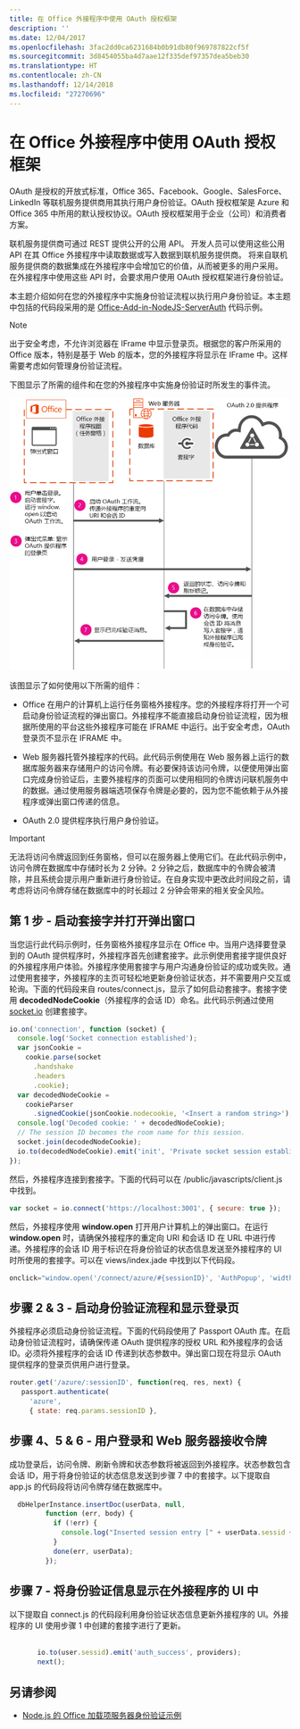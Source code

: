 ```yaml
---
title: 在 Office 外接程序中使用 OAuth 授权框架
description: ''
ms.date: 12/04/2017
ms.openlocfilehash: 3fac2dd0ca6231684b0b91db80f969787822cf5f
ms.sourcegitcommit: 3d8454055ba4d7aae12f335def97357dea5beb30
ms.translationtype: HT
ms.contentlocale: zh-CN
ms.lasthandoff: 12/14/2018
ms.locfileid: "27270696"
---
```

# <a name="use-the-oauth-authorization-framework-in-an-office-add-in"></a>在 Office 外接程序中使用 OAuth 授权框架

OAuth 是授权的开放式标准，Office 365、Facebook、Google、SalesForce、LinkedIn 等联机服务提供商用其执行用户身份验证。OAuth 授权框架是 Azure 和 Office 365 中所用的默认授权协议。OAuth 授权框架用于企业（公司）和消费者方案。

联机服务提供商可通过 REST 提供公开的公用 API。 开发人员可以使用这些公用 API 在其 Office 外接程序中读取数据或写入数据到联机服务提供商。 将来自联机服务提供商的数据集成在外接程序中会增加它的价值，从而被更多的用户采用。 在外接程序中使用这些 API 时，会要求用户使用 OAuth 授权框架进行身份验证。

本主题介绍如何在您的外接程序中实施身份验证流程以执行用户身份验证。本主题中包括的代码段采用的是 [Office-Add-in-NodeJS-ServerAuth](https://github.com/OfficeDev/Office-Add-in-NodeJS-ServerAuth) 代码示例。

> [!NOTE]
> 出于安全考虑，不允许浏览器在 IFrame 中显示登录页。根据您的客户所采用的 Office 版本，特别是基于 Web 的版本，您的外接程序将显示在 IFrame 中。这样需要考虑如何管理身份验证流程。  

下图显示了所需的组件和在您的外接程序中实施身份验证时所发生的事件流。

![在 Office 外接程序中执行 OAuth 身份验证](../images/oauth-in-office-add-in.png)

该图显示了如何使用以下所需的组件：


- Office 在用户的计算机上运行任务窗格外接程序。您的外接程序将打开一个可启动身份验证流程的弹出窗口。外接程序不能直接启动身份验证流程，因为根据所使用的平台这些外接程序可能在 IFRAME 中运行。出于安全考虑，OAuth 登录页不显示在 IFRAME 中。 
    
- Web 服务器托管外接程序的代码。此代码示例使用在 Web 服务器上运行的数据库服务器来存储用户的访问令牌。有必要保持该访问令牌，以便使用弹出窗口完成身份验证后，主要外接程序的页面可以使用相同的令牌访问联机服务中的数据。通过使用服务器端选项保存令牌是必要的，因为您不能依赖于从外接程序或弹出窗口传递的信息。
    
- OAuth 2.0 提供程序执行用户身份验证。
    

    
> [!IMPORTANT]
> 无法将访问令牌返回到任务窗格，但可以在服务器上使用它们。在此代码示例中，访问令牌在数据库中存储时长为 2 分钟。2 分钟之后，数据库中的令牌会被清除，并且系统会提示用户重新进行身份验证。在自身实现中更改此时间段之前，请考虑将访问令牌存储在数据库中的时长超过 2 分钟会带来的相关安全风险。


## <a name="step-1---start-socket-and-open-a-pop-up-window"></a>第 1 步 - 启动套接字并打开弹出窗口

当您运行此代码示例时，任务窗格外接程序显示在 Office 中。当用户选择要登录到的 OAuth 提供程序时，外接程序首先创建套接字。此示例使用套接字提供良好的外接程序用户体验。外接程序使用套接字与用户沟通身份验证的成功或失败。通过使用套接字，外接程序的主页可轻松地更新身份验证状态，并不需要用户交互或轮询。下面的代码段来自 routes/connect.js，显示了如何启动套接字。套接字使用 **decodedNodeCookie**（外接程序的会话 ID）命名。此代码示例通过使用 [socket.io](https://socket.io/) 创建套接字。


```js
io.on('connection', function (socket) {
  console.log('Socket connection established');
  var jsonCookie =
    cookie.parse(socket
      .handshake
      .headers
      .cookie);
  var decodedNodeCookie =
    cookieParser
      .signedCookie(jsonCookie.nodecookie, '<Insert a random string>');
  console.log('Decoded cookie: ' + decodedNodeCookie);
  // The session ID becomes the room name for this session.
  socket.join(decodedNodeCookie);
  io.to(decodedNodeCookie).emit('init', 'Private socket session established');
});

```

然后，外接程序连接到套接字。下面的代码可以在 /public/javascripts/client.js 中找到。




```js
var socket = io.connect('https://localhost:3001', { secure: true });
```

然后，外接程序使用 **window.open** 打开用户计算机上的弹出窗口。在运行 **window.open** 时，请确保外接程序的重定向 URI 和会话 ID 在 URL 中进行传递。外接程序的会话 ID 用于标识在将身份验证的状态信息发送至外接程序的 UI 时所使用的套接字。可以在 views/index.jade 中找到以下代码段。




```js
onclick="window.open('/connect/azure/#{sessionID}', 'AuthPopup', 'width=500,height=500,centerscreen=1,menubar=0,toolbar=0,location=0,personalbar=0,status=0,titlebar=0,dialog=1')")
```


## <a name="steps-2-amp-3---start-the-authentication-flow-and-show-the-sign-in-page"></a>步骤 2 &amp; 3 - 启动身份验证流程和显示登录页

外接程序必须启动身份验证流程。下面的代码段使用了 Passport OAuth 库。在启动身份验证流程时，请确保传递 OAuth 提供程序的授权 URL 和外接程序的会话 ID。必须将外接程序的会话 ID 传递到状态参数中。弹出窗口现在将显示 OAuth 提供程序的登录页供用户进行登录。


```js
router.get('/azure/:sessionID', function(req, res, next) { 
   passport.authenticate( 
     'azure',  
     { state: req.params.sessionID }, 

```


## <a name="steps-4-5-amp-6---user-signs-in-and-web-server-receives-tokens"></a>步骤 4、5 &amp; 6 - 用户登录和 Web 服务器接收令牌

 成功登录后，访问令牌、刷新令牌和状态参数将被返回到外接程序。状态参数包含会话 ID，用于将身份验证的状态信息发送到步骤 7 中的套接字。以下提取自 app.js 的代码段将访问令牌存储在数据库中。


```js
  dbHelperInstance.insertDoc(userData, null, 
         function (err, body) { 
           if (!err) { 
             console.log("Inserted session entry [" + userData.sessid + "] id: " + body.id); 
           } 
           done(err, userData); 
         }); 

```


## <a name="step-7---show-authentication-information-in-the-add-ins-ui"></a>步骤 7 - 将身份验证信息显示在外接程序的 UI 中

以下提取自 connect.js 的代码段利用身份验证状态信息更新外接程序的 UI。外接程序的 UI 使用步骤 1 中创建的套接字进行了更新。


```js
  
       io.to(user.sessid).emit('auth_success', providers); 
       next(); 

```


## <a name="see-also"></a>另请参阅

- [Node.js 的 Office 加载项服务器身份验证示例](https://github.com/OfficeDev/Office-Add-in-Nodejs-ServerAuth/blob/master/README.md)
    
